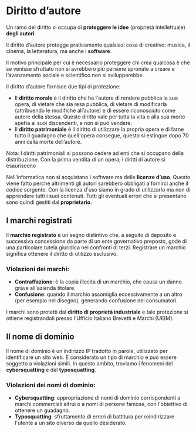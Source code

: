 ﻿# Diritto d’autore

Un ramo del diritto si occupa di **proteggere le idee** (proprietà intellettuale) **degli autori**.

Il diritto d’autore protegge praticamente qualsiasi cosa di creativo: musica, il cinema, la letteratura, ma anche i **software**.

Il motivo principale per cui è necessario proteggere chi crea qualcosa è che se venisse sfruttato non si avrebbero più persone spronate a creare e l’avanzamento sociale e scientifico non si svilupperebbe.

Il diritto d’autore fornisce due tipi di protezione:

- Il **diritto morale** è il diritto che ha l'autore di rendere pubblica la sua opera, di vietare che sia resa pubblica, di vietare di modificarla (attribuendo le modifiche all’autore) e di essere riconosciuto come autore della stessa. Questo diritto vale per tutta la vita e alla sua morte spetta ai suoi discendenti, e non si può vendere.
- Il **diritto patrimoniale** è il diritto di utilizzare la propria opera e di farne tutto il guadagno che quell'opera consegue, questo si estingue dopo 70 anni dalla morte dell’autore.

Nota: I diritti patrimoniali si possono cedere ad enti che si occupano della distribuzione. Con la prima vendita di un opera, i diritti di autore si esauriscono

Nell’informatica non si acquistano i software ma delle **licenze d’uso**. Questo viene fatto perché altrimenti gli autori sarebbero obbligati a fornirci anche il codice sorgente. Con la licenza d'uso siamo in grado di utilizzarlo ma non di apprendere tutti i suoi contenuti. Tutti gli eventuali errori che si presentano sono quindi gestiti dal **proprietario**.

## I marchi registrati

Il **marchio registrato** è un segno distintivo che, a seguito di deposito e successiva concessione da parte di un ente governativo preposto, gode di una particolare tutela giuridica nei confronti di terzi. Registrare un marchio significa ottenere il diritto di utilizzo esclusivo.

### Violazioni dei marchi:

- **Contraffazione**: è la copia illecita di un marchio, che causa un danno grave all'azienda titolare.
- **Confusione**: quando il marchio assomiglia eccessivamente a un altro (per esempio nel disegno), generando confusione nei consumatori.

I marchi sono protetti dal **diritto di proprietà industriale** e tale protezione si ottiene registrandoli presso l’Ufficio Italiano Brevetti e Marchi (UIBM).

## Il nome di dominio

Il nome di dominio è un indirizzo IP tradotto in parole, utilizzato per identificare un sito web. È considerato un tipo di marchio e può essere soggetto a violazioni simili. In questo ambito, troviamo i fenomeni del **cybersquatting** e del **typosquatting**.

### Violazioni dei nomi di dominio:

- **Cybersquatting**: appropriazione di nomi di dominio corrispondenti a marchi commerciali altrui o a nomi di persone famose, con l'obiettivo di ottenere un guadagno.
- **Typosquatting**: sfruttamento di errori di battitura per reindirizzare l'utente a un sito diverso da quello desiderato.
